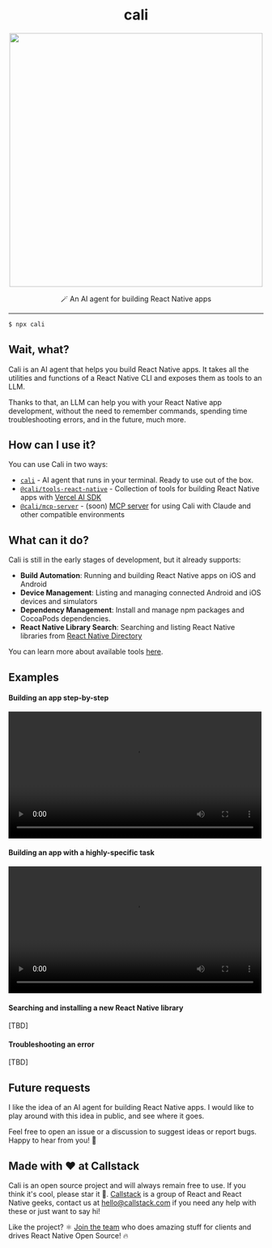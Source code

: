 <div align="center">
  <h1>cali</h1>
</div>

<p align="center">
  <img src="https://github.com/user-attachments/assets/3554c7d3-0ea8-40a2-bd9c-176cfec231af" width="500" />
</p>

<p align="center">
  🪄 An AI agent for building React Native apps 
</p>

---

```bash
$ npx cali
```

## Wait, what?

Cali is an AI agent that helps you build React Native apps. It takes all the utilities and functions of a React Native CLI and exposes them as tools to an LLM.

Thanks to that, an LLM can help you with your React Native app development, without the need to remember commands, spending time troubleshooting errors, and in the future, much more.

## How can I use it?

You can use Cali in two ways:

- [`cali`](./packages/cali/README.md) - AI agent that runs in your terminal. Ready to use out of the box.
- [`@cali/tools-react-native`](./packages/tools/README.md) - Collection of tools for building React Native apps with [Vercel AI SDK](https://github.com/ai-sdk/ai)
- [`@cali/mcp-server`](./packages/mcp-server/README.md) - (soon) [MCP server](http://modelcontextprotocol.io) for using Cali with Claude and other compatible environments

## What can it do?

Cali is still in the early stages of development, but it already supports:

- **Build Automation**: Running and building React Native apps on iOS and Android
- **Device Management**: Listing and managing connected Android and iOS devices and simulators
- **Dependency Management**: Install and manage npm packages and CocoaPods dependencies.
- **React Native Library Search**: Searching and listing React Native libraries from [React Native Directory](https://reactnative.directory)

You can learn more about available tools [here](./packages/tools/README.md).

## Examples

#### Building an app step-by-step

<video src="https://github.com/user-attachments/assets/1d9c3f5b-d5cd-4901-8cad-bd10f1a45b07" width="500"></video>

#### Building an app with a highly-specific task

<video src="https://github.com/user-attachments/assets/74638f88-3515-4531-831c-7a98c2d4acd2" width="500"></video>

#### Searching and installing a new React Native library

[TBD]

#### Troubleshooting an error

[TBD]

## Future requests

I like the idea of an AI agent for building React Native apps. I would like to play around with this idea in public, and see where it goes.

Feel free to open an issue or a discussion to suggest ideas or report bugs. Happy to hear from you! 👋

## Made with ❤️ at Callstack

Cali is an open source project and will always remain free to use. If you think it's cool, please star it 🌟. [Callstack](https://callstack.com) is a group of React and React Native geeks, contact us at [hello@callstack.com](mailto:hello@callstack.com) if you need any help with these or just want to say hi!

Like the project? ⚛️ [Join the team](https://callstack.com/careers/?utm_campaign=Senior_RN&utm_source=github&utm_medium=readme) who does amazing stuff for clients and drives React Native Open Source! 🔥 
